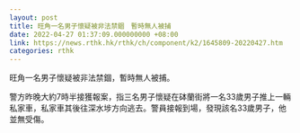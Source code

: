 ```yaml
---
layout: post
title: 旺角一名男子懷疑被非法禁錮　暫時無人被捕
date: 2022-04-27 01:37:09.000000000 +08:00
link: https://news.rthk.hk/rthk/ch/component/k2/1645809-20220427.htm
categories: rthk
---
```


旺角一名男子懷疑被非法禁錮，暫時無人被捕。

警方昨晚大約7時半接獲報案，指三名男子懷疑在砵蘭街將一名33歲男子推上一輛私家車，私家車其後往深水埗方向逃去。警員接報到場，發現該名33歲男子，他並無受傷。
